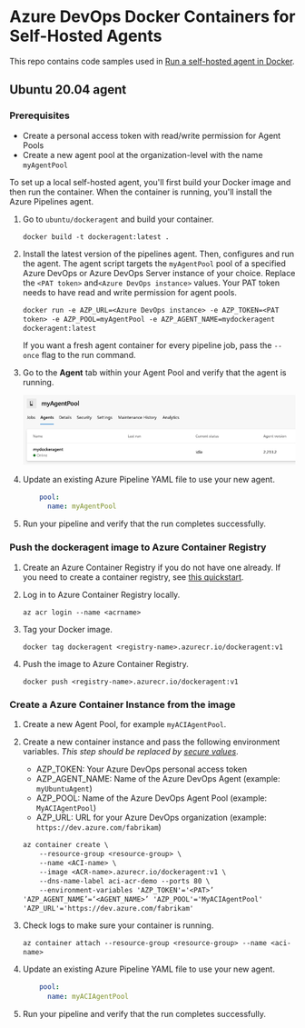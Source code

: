 # Azure DevOps Docker Containers for Self-Hosted Agents

This repo contains code samples used in [Run a self-hosted agent in Docker](https://learn.microsoft.com/en-us/azure/devops/pipelines/agents/docker?view=azure-devops).

## Ubuntu 20.04 agent

### Prerequisites

* Create a personal access token with read/write permission for Agent Pools
* Create a new agent pool at the organization-level with the name `myAgentPool`

To set up a local self-hosted agent, you'll first build your Docker image and then run the container. When the container is running, you'll install the Azure Pipelines agent.  

1. Go to `ubuntu/dockeragent` and build your container.

    ```code
    docker build -t dockeragent:latest .
    ```

2. Install the latest version of the pipelines agent. Then, configures and run the agent. The agent script targets the `myAgentPool` pool of a specified Azure DevOps or Azure DevOps Server instance of your choice. Replace the `<PAT token>` and`<Azure DevOps instance>` values. Your PAT token needs to have read and write permission for agent pools.

    ```code
    docker run -e AZP_URL=<Azure DevOps instance> -e AZP_TOKEN=<PAT token> -e AZP_POOL=myAgentPool -e AZP_AGENT_NAME=mydockeragent dockeragent:latest
    ```

    If you want a fresh agent container for every pipeline job, pass the `--once` flag to the run command.

3. Go to the **Agent** tab within your Agent Pool and verify that the agent is running.

    ![Screenshot of add agent pool.](media/myagentpool-screenshot.png)

4. Update an existing Azure Pipeline YAML file to use your new agent.

    ```yml
        pool:
          name: myAgentPool   
    ```

5. Run your pipeline and verify that the run completes successfully.

### Push the dockeragent image to Azure Container Registry 

1. Create an Azure Container Registry if you do not have one already. If you need to create a container registry, see  [this quickstart](https://learn.microsoft.com/azure/container-registry/container-registry-get-started-portal?tabs=azure-cli).

2.  Log in to Azure Container Registry locally. 

    ```code
    az acr login --name <acrname>
    ```
3. Tag your Docker image.

    ```
    docker tag dockeragent <registry-name>.azurecr.io/dockeragent:v1
    ```

4. Push the image to Azure Container Registry. 

    ```code
    docker push <registry-name>.azurecr.io/dockeragent:v1
    ```

### Create a Azure Container Instance from the image

1. Create a new Agent Pool, for example `myACIAgentPool`.

2. Create a new container instance and pass the following environment variables. *This step should be replaced by [secure values](https://learn.microsoft.com/azure/container-instances/container-instances-environment-variables)*. 

    * AZP_TOKEN: Your Azure DevOps personal access token
    * AZP_AGENT_NAME: Name of the Azure DevOps Agent (example: `myUbuntuAgent`)
    * AZP_POOL: Name of the Azure DevOps Agent Pool (example: `MyACIAgentPool`)
    * AZP_URL: URL for your Azure DevOps organization (example: `https://dev.azure.com/fabrikam`)


    ```code
    az container create \
        --resource-group <resource-group> \
        --name <ACI-name> \
        --image <ACR-name>.azurecr.io/dockeragent:v1 \
        --dns-name-label aci-acr-demo --ports 80 \
        --environment-variables 'AZP_TOKEN'='<PAT>’ 'AZP_AGENT_NAME’=‘<AGENT_NAME>’ 'AZP_POOL'='MyACIAgentPool' 'AZP_URL'='https://dev.azure.com/fabrikam' 
    ```

3. Check logs to make sure your container is running. 

    ```code
    az container attach --resource-group <resource-group> --name <aci-name>
    ```

4. Update an existing Azure Pipeline YAML file to use your new agent.

    ```yml
        pool:
          name: myACIAgentPool   
    ```

5. Run your pipeline and verify that the run completes successfully.
